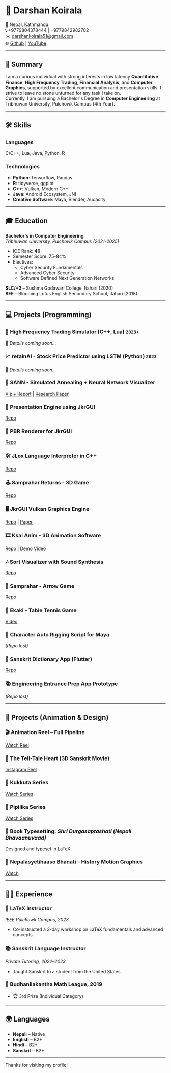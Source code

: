 # 👋 Darshan Koirala

📍 Nepal, Kathmandu  
📞 +9779804378444 | +9779842982702  
✉️ [darshankoirala51@gmail.com](mailto:darshankoirala51@gmail.com)  
🌐 [Github](https://github.com/theanimatorspal) | [YouTube](https://youtube.com/koiralasanskrit)

---

## 🧠 Summary

I am a curious individual with strong interests in low latency **Quantitative Finance**, **High Frequency Trading**, **Financial Analysis**, and **Computer Graphics**, supported by excellent communication and presentation skills. I strive to leave no stone unturned for any task I take on.  
Currently, I am pursuing a Bachelor's Degree in **Computer Engineering** at Tribhuwan University, Pulchowk Campus (4th Year).

---

## 🛠️ Skills

### Languages  
C/C++, Lua, Java, Python, R

### Technologies  
- **Python**: Tensorflow, Pandas  
- **R**: tidyverse, ggplot  
- **C++**: Vulkan, Modern C++  
- **Java**: Android Ecosystem, JNI  
- **Creative Software**: Maya, Blender, Audacity

---

## 🎓 Education

**Bachelor's in Computer Engineering**  
*Tribhuwan University, Pulchowk Campus (2021-2025)*  
- IOE Rank: **46**  
- Semester Score: 75-84%  
- Electives:
  - Cyber Security Fundamentals  
  - Advanced Cyber Security  
  - Software Defined Next Generation Networks

**SLC/+2** – Sushma Godawari College, Itahari (2020)  
**SEE** – Blooming Lotus English Secondary School, Itahari (2018)

---

## 💻 Projects (Programming)

### 🔁 High Frequency Trading Simulator (C++, Lua) `2023+`
🚧 *Details coming soon...*

### 📈 retainAI - Stock Price Predictor using LSTM (Python) `2023`
🚧 *Details coming soon...*

### 🧠 SANN - Simulated Annealing + Neural Network Visualizer  
[Viz + Report](https://github.com/theanimatorspal/SANN) | [Research Paper](https://www.researchgate.net/publication/380632886_Application_of_Simulated_Annealing_for_Training_Feed_Forward_Neural_Networks)

### 🧵 Presentation Engine using JkrGUI  
[Repo](https://github.com/theanimatorspal/PresentTest-for-JkrGUI)

### 🧪 PBR Renderer for JkrGUI  
[Repo](https://github.com/theanimatorspal/JkrGUI-PBRTest)

### 🛠️ JLox Language Interpreter in C++  
[Repo](https://github.com/theanimatorspal/JLoxInCpp)

### 🕹️ Samprahar Returns - 3D Game  
[Repo](https://github.com/theanimatorspal/SampraharReturns)

### 🖥️ JkrGUI Vulkan Graphics Engine  
[Repo](https://github.com/theanimatorspal/jkrgui) | [Paper](https://www.researchgate.net/publication/380632983_Application_of_Compute_Shaders_and_Viability_of_Hybrid_Mode_for_UI_Rendering)

### 🎞️ Ksai Anim - 3D Animation Software  
[Repo](https://github.com/theanimatorspal/ksai_anim) | [Demo Video](https://www.youtube.com/watch?v=CUaXP6BmwVE)

### 🎶 Sort Visualizer with Sound Synthesis  
[Repo](https://github.com/koiralasanskrit/sortVisualize)

### 🏹 Samprahar - Arrow Game  
[Repo](https://github.com/bipul018/Simple-Version-Arrow-Game)

### 🏓 Ekaki - Table Tennis Game  
[Video](https://youtu.be/7RaMnFfyYvk)

### 🧩 Character Auto Rigging Script for Maya  
*(Repo lost)*

### 📘 Sanskrit Dictionary App (Flutter)  
[Repo](https://github.com/dkdarshan760/sanskrit-nepali--)

### 📚 Engineering Entrance Prep App Prototype  
*(Repo lost)*

---

## 🎨 Projects (Animation & Design)

### 🎬 Animation Reel – Full Pipeline  
[Watch Reel](https://youtu.be/6fLBsLer_oA)

### 📖 The Tell-Tale Heart (3D Sanskrit Movie)  
[Instagram Reel](https://www.instagram.com/reel/Cpjph5Vo15l/)

### 🐔 Kukkuta Series  
[Watch Series](https://youtu.be/Zypaw2MjV1w?list=PLBiLHNU_1jTfpwHE6VGjacnz8tS99toG2)

### 🐜 Pipilika Series  
[Watch Series](https://youtu.be/1BJII1Z6WzU?list=PLBiLHNU_1jTdH2S45GhKDhvyZanUSIECJ)

### 📘 Book Typesetting: *Shri Durgasaptashati (Nepali Bhavaanuvaad)*  
Designed and typeset in LaTeX.

### 🧭 Nepalasyetihaaso Bhanati – History Motion Graphics  
[Watch](https://www.youtube.com/watch?v=9DAfs7jqwek)

---

## 🧑‍🏫 Experience

### 📘 LaTeX Instructor  
*IEEE Pulchowk Campus, 2023*  
- Co-instructed a 3-day workshop on LaTeX fundamentals and advanced concepts.

### 📚 Sanskrit Language Instructor  
*Private Tutoring, 2022–2023*  
- Taught Sanskrit to a student from the United States.

### 🧠 Budhanilakantha Math League, 2019  
- 🏆 3rd Prize (Individual Category)

---

## 🌍 Languages

- **Nepali** – Native  
- **English** – B2+  
- **Hindi** – B2+  
- **Sanskrit** – B2+  

---

Thanks for visiting my profile!
